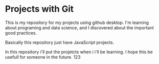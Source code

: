 # Projects with Git
 
This is my repository for my projects using github desktop. I'm learning about programing and data science, and I discovered about the important good practices.
 
Basically this repository just have JavaScript projects.

In this repository i'll put the projetcts when i i'll be learning. I hope this be usefull for someone in the future. 123
